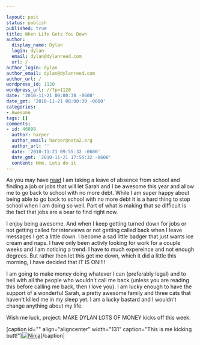 ```yaml
---

layout: post
status: publish
published: true
title: When Life Gets You Down
author:
  display_name: Dylan
  login: dylan
  email: dylan@dylanreed.com
  url: /
author_login: dylan
author_email: dylan@dylanreed.com
author_url: /
wordpress_id: 1120
wordpress_url: //?p=1120
date: '2010-11-21 00:00:30 -0600'
date_gmt: '2010-11-21 08:00:30 -0600'
categories:
- Awesome
tags: []
comments:
- id: 46098
  author: harper
  author_email: harper@nata2.org
  author_url: ''
  date: '2010-11-21 09:55:32 -0600'
  date_gmt: '2010-11-21 17:55:32 -0600'
  content: Hmm. Leta do it
---
```


As you may have [read][1] I am taking a leave of absence from school and finding a job or jobs that will let Sarah and I be awesome this year and allow me to go back to school with no more debt. While I am super happy about being able to go back to school with no more debt it is a hard thing to stop school when I am doing so well. Part of what is making that so difficult is the fact that jobs are a bear to find right now.

   [1]: //2010/11/09/at-times-i-wish-i-had-a-teleporter/

I enjoy being awesome. And when I keep getting turned down for jobs or not getting called for interviews or not getting called back when I leave messages I get a little down. I become a sad little badger that just wants ice cream and naps. I have only been activly looking for work for a couple weeks and I am noticing a trend. I have to much expereince and not enough degrees. But rather then let this get me down, which it did a little this morning, I have decided that IT IS ON!!!!

I am going to make money doing whatever I can (preferably legal) and to hell with all the people who wouldn't call me back (unless you are reading this before calling me back, then I love you).  I am lucky enough to have the support of a wonderful Sarah, a pretty awesome family and three cats that haven't killed me in my sleep yet. I am a lucky bastard and I wouldn't change anything about my life.

Wish me luck, project: MAKE DYLAN LOTS OF MONEY kicks off this week.

[caption id="" align="aligncenter" width="131" caption="This is me kicking butt!"][![][2]][3][/caption]

   [2]: http://farm6.static.flickr.com/5042/5193809882_f02dbb0b96_m.jpg (Ninja)
   [3]: http://farm6.static.flickr.com/5042/5193809882_f02dbb0b96_m.jpg

